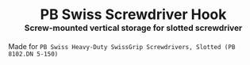 <!-- 2023-12-28 -->

<h1 align="center">
  PB Swiss Screwdriver Hook
  <br>
  <sup><sub><sup>Screw-mounted vertical storage for slotted screwdriver<sup></sub>
</h1>

Made for `PB Swiss Heavy-Duty SwissGrip Screwdrivers, Slotted (PB 8102.DN 5-150)`
